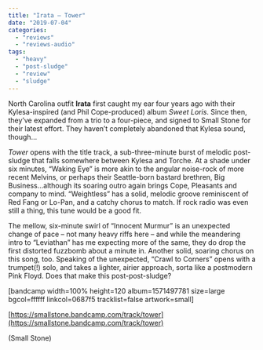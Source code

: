 ```yaml
---
title: "Irata – Tower"
date: "2019-07-04"
categories: 
  - "reviews"
  - "reviews-audio"
tags: 
  - "heavy"
  - "post-sludge"
  - "review"
  - "sludge"
---
```


North Carolina outfit **Irata** first caught my ear four years ago with their Kylesa-inspired (and Phil Cope-produced) album _Sweet Loris_. Since then, they’ve expanded from a trio to a four-piece, and signed to Small Stone for their latest effort. They haven’t completely abandoned that Kylesa sound, though…

_Tower_ opens with the title track, a sub-three-minute burst of melodic post-sludge that falls somewhere between Kylesa and Torche. At a shade under six minutes, “Waking Eye” is more akin to the angular noise-rock of more recent Melvins, or perhaps their Seattle-born bastard brethren, Big Business…although its soaring outro again brings Cope, Pleasants and company to mind. “Weightless” has a solid, melodic groove reminiscent of Red Fang or Lo-Pan, and a catchy chorus to match. If rock radio was even still a thing, this tune would be a good fit.

The mellow, six-minute swirl of “Innocent Murmur” is an unexpected change of pace – not many heavy riffs here – and while the meandering intro to “Leviathan” has me expecting more of the same, they do drop the first distorted fuzzbomb about a minute in. Another solid, soaring chorus on this song, too. Speaking of the unexpected, “Crawl to Corners” opens with a trumpet(!) solo, and takes a lighter, airier approach, sorta like a postmodern Pink Floyd. Does that make this post-post-sludge?

\[bandcamp width=100% height=120 album=1571497781 size=large bgcol=ffffff linkcol=0687f5 tracklist=false artwork=small\]

[https://smallstone.bandcamp.com/track/tower](https://smallstone.bandcamp.com/track/tower)

(Small Stone)

